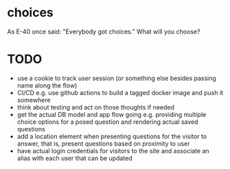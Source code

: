 # choices
As E-40 once said: "Everybody got choices." What will you choose?

# TODO
- use a cookie to track user session (or something else besides passing name along the flow)
- CI/CD e.g. use github actions to build a tagged docker image and push it somewhere
- think about testing and act on those thoughts if needed
- get the actual DB model and app flow going e.g. providing multiple choice options for a posed question and rendering actual saved questions
- add a location element when presenting questions for the visitor to answer, that is, present questions based on proximity to user
- have actual login credentials for visitors to the site and associate an alias with each user that can be updated
